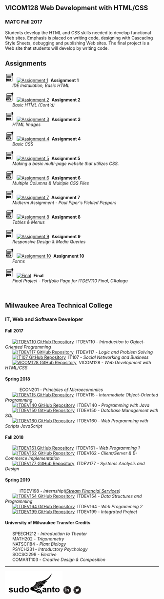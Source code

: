 VICOM128 Web Development with HTML/CSS
------
### MATC Fall 2017

Students develop the HTML and CSS skills needed to develop functional Web sites. Emphasis is placed on writing code, designing with Cascading Style Sheets, debugging and publishing Web sites. The final project is a Web site that students will develop by writing code.

Assignments
------

[<img src="https://github.com/sudoSanto/sudoSantoMedia/blob/master/HTMLIcon.png" alt="Assignment 1" width="30" height="30">](https://htmlpreview.github.io/?https://github.com/sudoSanto/VICOM128-Web-Development-with-HTML-CSS/blob/master/a1/index.html "Assignment 1")&nbsp;
[<img src="https://github.com/favicon.ico" alt="Assignment 1" width="18" height="18">](https://github.com/sudoSanto/VICOM128-Web-Development-with-HTML-CSS/tree/master/a1 "Assignment 1")&nbsp;
**Assignment 1**\
&nbsp;&nbsp;&nbsp;&nbsp;&nbsp;&nbsp;*IDE Installation, Basic HTML*

[<img src="https://github.com/sudoSanto/sudoSantoMedia/blob/master/HTMLIcon.png" alt="Assignment 2" width="30" height="30">](https://htmlpreview.github.io/?https://github.com/sudoSanto/VICOM128-Web-Development-with-HTML-CSS/blob/master/a2/index.html "Assignment 2")&nbsp;
[<img src="https://github.com/favicon.ico" alt="Assignment 2" width="18" height="18">](https://github.com/sudoSanto/VICOM128-Web-Development-with-HTML-CSS/tree/master/a2 "Assignment 2")&nbsp;
**Assignment 2**\
&nbsp;&nbsp;&nbsp;&nbsp;&nbsp;&nbsp;*Basic HTML (Cont'd)*

[<img src="https://github.com/sudoSanto/sudoSantoMedia/blob/master/HTMLIcon.png" alt="Assignment 3" width="30" height="30">](https://htmlpreview.github.io/?https://github.com/sudoSanto/VICOM128-Web-Development-with-HTML-CSS/blob/master/a3/index.html "Assignment 3")&nbsp;
[<img src="https://github.com/favicon.ico" alt="Assignment 3" width="18" height="18">](https://github.com/sudoSanto/VICOM128-Web-Development-with-HTML-CSS/tree/master/a3 "Assignment 3")&nbsp;
**Assignment 3**\
&nbsp;&nbsp;&nbsp;&nbsp;&nbsp;&nbsp;*HTML Images*

[<img src="https://github.com/sudoSanto/sudoSantoMedia/blob/master/HTMLIcon.png" alt="Assignment 4" width="30" height="30">](https://htmlpreview.github.io/?https://github.com/sudoSanto/VICOM128-Web-Development-with-HTML-CSS/blob/master/a4/index.html "Assignment 4")&nbsp;
[<img src="https://github.com/favicon.ico" alt="Assignment 4" width="18" height="18">](https://github.com/sudoSanto/VICOM128-Web-Development-with-HTML-CSS/tree/master/a4 "Assignment 4")&nbsp;
**Assignment 4**\
&nbsp;&nbsp;&nbsp;&nbsp;&nbsp;&nbsp;*Basic CSS*

[<img src="https://github.com/sudoSanto/sudoSantoMedia/blob/master/HTMLIcon.png" alt="Assignment 5" width="30" height="30">](https://htmlpreview.github.io/?https://github.com/sudoSanto/VICOM128-Web-Development-with-HTML-CSS/blob/master/a5/index.html "Assignment 5")&nbsp;
[<img src="https://github.com/favicon.ico" alt="Assignment 5" width="18" height="18">](https://github.com/sudoSanto/VICOM128-Web-Development-with-HTML-CSS/tree/master/a5 "Assignment 5")&nbsp;
**Assignment 5**\
&nbsp;&nbsp;&nbsp;&nbsp;&nbsp;&nbsp;*Making a basic multi-page website that utilizes CSS.*

[<img src="https://github.com/sudoSanto/sudoSantoMedia/blob/master/HTMLIcon.png" alt="Assignment 6" width="30" height="30">](https://htmlpreview.github.io/?https://github.com/sudoSanto/VICOM128-Web-Development-with-HTML-CSS/blob/master/a6/index.html "Assignment 6")&nbsp;
[<img src="https://github.com/favicon.ico" alt="Assignment 6" width="18" height="18">](https://github.com/sudoSanto/VICOM128-Web-Development-with-HTML-CSS/tree/master/a6 "Assignment 6")&nbsp;
**Assignment 6**\
&nbsp;&nbsp;&nbsp;&nbsp;&nbsp;&nbsp;*Multiple Columns & Multiple CSS Files*

[<img src="https://github.com/sudoSanto/sudoSantoMedia/blob/master/HTMLIcon.png" alt="Assignment 7" width="30" height="30">](https://htmlpreview.github.io/?https://github.com/sudoSanto/VICOM128-Web-Development-with-HTML-CSS/blob/master/a7/index.html "Assignment 7")&nbsp;
[<img src="https://github.com/favicon.ico" alt="Assignment 7" width="18" height="18">](https://github.com/sudoSanto/VICOM128-Web-Development-with-HTML-CSS/tree/master/a7 "Assignment 7")&nbsp;
**Assignment 7**\
&nbsp;&nbsp;&nbsp;&nbsp;&nbsp;&nbsp;*Midterm Assignment - Paul Piper's Pickled Peppers*

[<img src="https://github.com/sudoSanto/sudoSantoMedia/blob/master/HTMLIcon.png" alt="Assignment 8" width="30" height="30">](https://htmlpreview.github.io/?https://github.com/sudoSanto/VICOM128-Web-Development-with-HTML-CSS/blob/master/a8/index.html "Assignment 8")&nbsp;
[<img src="https://github.com/favicon.ico" alt="Assignment 8" width="18" height="18">](https://github.com/sudoSanto/VICOM128-Web-Development-with-HTML-CSS/tree/master/a8 "Assignment 8")&nbsp;
**Assignment 8**\
&nbsp;&nbsp;&nbsp;&nbsp;&nbsp;&nbsp;*Tables & Menus*

[<img src="https://github.com/sudoSanto/sudoSantoMedia/blob/master/HTMLIcon.png" alt="Assignment 9" width="30" height="30">](https://htmlpreview.github.io/?https://github.com/sudoSanto/VICOM128-Web-Development-with-HTML-CSS/blob/master/a9/index.html "Assignment 9")&nbsp;
[<img src="https://github.com/favicon.ico" alt="Assignment 9" width="18" height="18">](https://github.com/sudoSanto/VICOM128-Web-Development-with-HTML-CSS/tree/master/a9 "Assignment 9")&nbsp;
**Assignment 9**\
&nbsp;&nbsp;&nbsp;&nbsp;&nbsp;&nbsp;*Responsive Design & Media Queries*

[<img src="https://github.com/sudoSanto/sudoSantoMedia/blob/master/HTMLIcon.png" alt="Assignment 10" width="30" height="30">](https://htmlpreview.github.io/?https://github.com/sudoSanto/VICOM128-Web-Development-with-HTML-CSS/blob/master/a10/index.html "Assignment 10")&nbsp;
[<img src="https://github.com/favicon.ico" alt="Assignment 10" width="18" height="18">](https://github.com/sudoSanto/VICOM128-Web-Development-with-HTML-CSS/tree/master/a10 "Assignment 10")&nbsp;
**Assignment 10**\
&nbsp;&nbsp;&nbsp;&nbsp;&nbsp;&nbsp;*Forms*

[<img src="https://github.com/sudoSanto/sudoSantoMedia/blob/master/HTMLIcon.png" alt="Final" width="30" height="30">](https://htmlpreview.github.io/?https://github.com/sudoSanto/VICOM128-Web-Development-with-HTML-CSS/blob/master/final/index.html "Final")&nbsp;
[<img src="https://github.com/favicon.ico" alt="Final" width="18" height="18">](https://github.com/sudoSanto/VICOM128-Web-Development-with-HTML-CSS/tree/master/final "Final")&nbsp;
**Final**\
&nbsp;&nbsp;&nbsp;&nbsp;&nbsp;&nbsp;*Final Project - Portfolio Page for ITDEV110 Final, C#alaga*

<br/>

Milwaukee Area Technical College
------
### IT, Web and Software Developer
#### Fall 2017
&nbsp;&nbsp;&nbsp;&nbsp;&nbsp;&nbsp;[<img src="https://github.com/favicon.ico" alt="ITDEV110 GitHub Repository" width="18" height="18">](https://github.com/sudoSanto/ITDEV110-Intro-to-Object-Oriented-Programming "ITDEV110 GitHub Repository")&nbsp;
ITDEV110 - *Introduction to Object-Oriented Programming*\
&nbsp;&nbsp;&nbsp;&nbsp;&nbsp;&nbsp;[<img src="https://github.com/favicon.ico" alt="ITDEV117 GitHub Repository" width="18" height="18">](https://github.com/sudoSanto/ITDEV117-Logic-and-Problem-Solving "ITDEV117 GitHub Repository")&nbsp;
ITDEV117 - *Logic and Problem Solving*\
&nbsp;&nbsp;&nbsp;&nbsp;&nbsp;&nbsp;[<img src="https://github.com/favicon.ico" alt="IT107 GitHub Repository" width="18" height="18">](https://github.com/sudoSanto/IT107-Social-Networking-and-Business "IT107 GitHub Repository")&nbsp;
IT107 - *Social Networking and Business*\
&nbsp;&nbsp;&nbsp;&nbsp;&nbsp;&nbsp;[<img src="https://github.com/favicon.ico" alt="VICOM128 GitHub Repository" width="18" height="18">](https://github.com/sudoSanto/VICOM128-Web-Development-with-HTML-CSS "VICOM128 GitHub Repository")&nbsp;
VICOM128 - *Web Development with HTML/CSS*

#### Spring 2018
&nbsp;&nbsp;&nbsp;&nbsp;&nbsp;&nbsp;&nbsp;&nbsp;&nbsp;&nbsp;&nbsp;&nbsp;ECON201 - *Principles of Microeconomics*\
&nbsp;&nbsp;&nbsp;&nbsp;&nbsp;&nbsp;[<img src="https://github.com/favicon.ico" alt="ITDEV115 GitHub Repository" width="18" height="18">](https://github.com/sudoSanto/ITDEV115-Intermediate-Object-Oriented-Programming "ITDEV115 GitHub Repository")&nbsp;
ITDEV115 - *Intermediate Object-Oriented Programming*\
&nbsp;&nbsp;&nbsp;&nbsp;&nbsp;&nbsp;[<img src="https://github.com/favicon.ico" alt="ITDEV140 GitHub Repository" width="18" height="18">](https://github.com/sudoSanto/ITDEV140-Programming-with-Java "ITDEV140 GitHub Repository")&nbsp;
ITDEV140 - *Programming with Java*\
&nbsp;&nbsp;&nbsp;&nbsp;&nbsp;&nbsp;[<img src="https://github.com/favicon.ico" alt="ITDEV150 GitHub Repository" width="18" height="18">](https://github.com/sudoSanto/ITDEV150-Database-Management-with-SQL "ITDEV150 GitHub Repository")&nbsp;
ITDEV150 - *Database Management with SQL*\
&nbsp;&nbsp;&nbsp;&nbsp;&nbsp;&nbsp;[<img src="https://github.com/favicon.ico" alt="ITDEV160 GitHub Repository" width="18" height="18">](https://github.com/sudoSanto/ITDEV160-Web-Programming-With-Scripts-JavaScript "ITDEV160 GitHub Repository")&nbsp;
ITDEV160 - *Web Programming with Scripts JavaScript*

#### Fall 2018
&nbsp;&nbsp;&nbsp;&nbsp;&nbsp;&nbsp;[<img src="https://github.com/favicon.ico" alt="ITDEV161 GitHub Repository" width="18" height="18">](https://github.com/sudoSanto/ITDEV161-Web-Programming-1 "ITDEV161 GitHub Repository")&nbsp;
ITDEV161 - *Web Programming 1*\
&nbsp;&nbsp;&nbsp;&nbsp;&nbsp;&nbsp;[<img src="https://github.com/favicon.ico" alt="ITDEV162 GitHub Repository" width="18" height="18">](https://github.com/sudoSanto/ITDEV162-Client-Server-and-E-Commerce-Implementation "ITDEV162 GitHub Repository")&nbsp;
ITDEV162 - *Client/Server & E-Commerce Implementation*\
&nbsp;&nbsp;&nbsp;&nbsp;&nbsp;&nbsp;[<img src="https://github.com/favicon.ico" alt="ITDEV177 GitHub Repository" width="18" height="18">](https://github.com/sudoSanto/ITDEV177-Systems-Analysis-and-Design "ITDEV177 GitHub Repository")&nbsp;
ITDEV177 - *Systems Analysis and Design*

#### Spring 2019
&nbsp;&nbsp;&nbsp;&nbsp;&nbsp;&nbsp;&nbsp;&nbsp;&nbsp;&nbsp;&nbsp;&nbsp;ITDEV198 - *Internship([iStream Financial Services](https://www.istreamfs.com/ "iStream Financial Services"))*\
&nbsp;&nbsp;&nbsp;&nbsp;&nbsp;&nbsp;[<img src="https://github.com/favicon.ico" alt="ITDEV154 GitHub Repository" width="18" height="18">](https://github.com/sudoSanto/ITDEV154-Data-Structures-and-Programming "ITDEV154 GitHub Repository")&nbsp;
ITDEV154 - *Data Structures and Programming*\
&nbsp;&nbsp;&nbsp;&nbsp;&nbsp;&nbsp;[<img src="https://github.com/favicon.ico" alt="ITDEV164 GitHub Repository" width="18" height="18">](https://github.com/sudoSanto/ITDEV164-Web-Programming-2 "ITDEV164 GitHub Repository")&nbsp;
ITDEV164 - *Web Programming 2*\
&nbsp;&nbsp;&nbsp;&nbsp;&nbsp;&nbsp;[<img src="https://github.com/favicon.ico" alt="ITDEV199 GitHub Repository" width="18" height="18">](https://github.com/sudoSanto/ITDEV199-Integrated-Project "ITDEV199 GitHub Repository")&nbsp;
ITDEV199 - *Integrated Project*

#### University of Milwaukee Transfer Credits
&nbsp;&nbsp;&nbsp;&nbsp;&nbsp;&nbsp;SPEECH212 - *Introduction to Theater*\
&nbsp;&nbsp;&nbsp;&nbsp;&nbsp;&nbsp;MATH202 - *Trigonometry*\
&nbsp;&nbsp;&nbsp;&nbsp;&nbsp;&nbsp;NATSCI184 - *Plant Biology*\
&nbsp;&nbsp;&nbsp;&nbsp;&nbsp;&nbsp;PSYCH231 - *Introductory Psychology*\
&nbsp;&nbsp;&nbsp;&nbsp;&nbsp;&nbsp;SOCSCI299 - *Elective*\
&nbsp;&nbsp;&nbsp;&nbsp;&nbsp;&nbsp;COMART103 - *Creative Design & Composition*

---
[<img src="https://github.com/sudoSanto/sudoSantoMedia/blob/master/sudoSantoLogoFull.png" alt="Portfolio" height="75">](https://sudosanto.github.io/ "Portfolio")
[<img src="https://github.com/sudoSanto/sudoSantoMedia/blob/master/linkedInIconL.png" alt="LinkedIn" width="25" height="25">](https://www.linkedin.com/in/matthew-j-dalsanto/ "LinkedIn")&nbsp;
[<img src="https://github.com/sudoSanto/sudoSantoMedia/blob/master/twitterIconL.png" alt="@sudoSanto" width="25" height="25">](https://twitter.com/sudoSanto "@sudoSanto")&nbsp;
